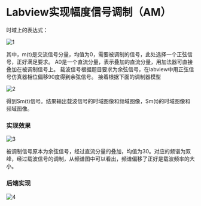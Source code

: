 # Labview实现幅度信号调制（AM）

时域上的表达式：

![1](https://wsine.cn-gd.ufileos.com/image/wsine-blog-image59.png)

其中，m(t)是交流信号分量，均值为0，需要被调制的信号，此处选择一个正弦信号，正好满足要求。
A0是一个直流分量，表示叠加的直流分量，用加法器可直接叠加在被调制信号上。
载波信号根据题目要求为余弦信号，在labview中用正弦信号仿真器相位偏移90度得到余弦信号。
接着根据下面的调制器模型

![2](https://wsine.cn-gd.ufileos.com/image/wsine-blog-image60.png)

得到Sm(t)信号。结果输出载波信号的时域图像和频域图像，Sm(t)的时域图像和频域图像。

### 实现效果

![3](https://wsine.cn-gd.ufileos.com/image/wsine-blog-image61.png)

被调制信号原本为余弦信号，经过直流分量的叠加，均值为30。对应的频谱为双峰，经过载波信号的调制，从频谱图中可以看出，频谱偏移了正好是载波频率的大小。

### 后端实现

![4](https://wsine.cn-gd.ufileos.com/image/wsine-blog-image62.jpg)